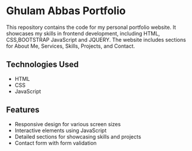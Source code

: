 # Ghulam Abbas Portfolio

This repository contains the code for my personal portfolio website. It showcases my skills in frontend development, including HTML, CSS,BOOTSTRAP JavaScript and JQUERY. The website includes sections for About Me, Services, Skills, Projects, and Contact.

## Technologies Used
- HTML
- CSS
- JavaScript

## Features
- Responsive design for various screen sizes
- Interactive elements using JavaScript
- Detailed sections for showcasing skills and projects
- Contact form with form validation
